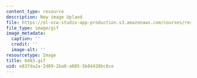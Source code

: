 ```yaml
---
content_type: resource
description: New image Uplaod
file: https://ol-ocw-studio-app-production.s3.amazonaws.com/courses/res-21g-01-kana-spring-2010/e837da2a2d092ba0a0855b84428bc8ce_0483.gif
file_type: image/gif
image_metadata:
  caption: ''
  credit: ''
  image-alt: ''
resourcetype: Image
title: 0483.gif
uid: e837da2a-2d09-2ba0-a085-5b84428bc8ce
---
```


